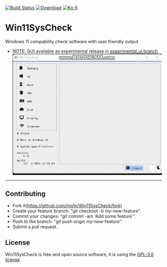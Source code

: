 [![Build Status](https://img.shields.io/github/workflow/status/mq1n/Win11SysCheck/build)](https://github.com/mq1n/Win11SysCheck/actions)
[![Download](https://img.shields.io/github/v/release/mq1n/Win11SysCheck)](https://github.com/mq1n/Win11SysCheck/releases/latest/)
[![Ko-fi](https://img.shields.io/badge/Support%20me%20on-Ko--fi-FF5E5B.svg?logo=ko-fi)](https://ko-fi.com/mq1n4)

# Win11SysCheck
Windows 11 compability check software with user friendly output

* NOTE: GUI available as experimental release in [experimental_ui branch](https://github.com/mq1n/Win11SysCheck/tree/experimental_ui)
![image](assets/preview.gif)

----

## Contributing
* Fork it(https://github.com/mq1n/Win11SysCheck/fork)
* Create your feature branch: "git checkout -b my-new-feature".
* Commit your changes: "git commit -am 'Add some feature'".
* Push to the branch: "git push origin my-new-feature".
* Submit a pull request.

## License

Win11SysCheck is free and open source software, it is using the [GPL-3.0 license](https://github.com/mq1n/Win11SysCheck/blob/main/LICENSE)
